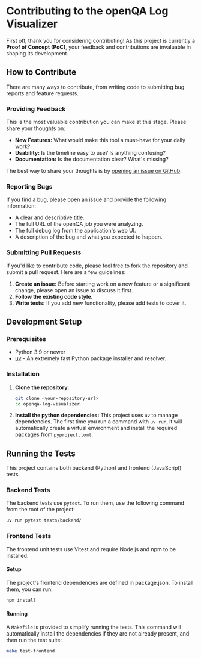 # Contributing to the openQA Log Visualizer

First off, thank you for considering contributing! As this project is currently a **Proof of Concept (PoC)**, your feedback and contributions are invaluable in shaping its development.

## How to Contribute

There are many ways to contribute, from writing code to submitting bug reports and feature requests.

### Providing Feedback

This is the most valuable contribution you can make at this stage. Please share your thoughts on:

*   **New Features:** What would make this tool a must-have for your daily work?
*   **Usability:** Is the timeline easy to use? Is anything confusing?
*   **Documentation:** Is the documentation clear? What's missing?

The best way to share your thoughts is by [opening an issue on GitHub](https://github.com/your-username/your-repository/issues).

### Reporting Bugs

If you find a bug, please open an issue and provide the following information:

*   A clear and descriptive title.
*   The full URL of the openQA job you were analyzing.
*   The full debug log from the application's web UI.
*   A description of the bug and what you expected to happen.

### Submitting Pull Requests

If you'd like to contribute code, please feel free to fork the repository and submit a pull request. Here are a few guidelines:

1.  **Create an issue:** Before starting work on a new feature or a significant change, please open an issue to discuss it first.
2.  **Follow the existing code style.**
3.  **Write tests:** If you add new functionality, please add tests to cover it.

## Development Setup

### Prerequisites

*   Python 3.9 or newer
*   [uv](https://github.com/astral-sh/uv) - An extremely fast Python package installer and resolver.

### Installation

1.  **Clone the repository:**
    ```bash
    git clone <your-repository-url>
    cd openqa-log-visualizer
    ```

2.  **Install the python dependencies:**
    This project uses `uv` to manage dependencies. The first time you run a command with `uv run`, it will automatically create a virtual environment and install the required packages from `pyproject.toml`.

## Running the Tests

This project contains both backend (Python) and frontend (JavaScript) tests.

### Backend Tests

The backend tests use `pytest`. To run them, use the following command from the root of the project:

```bash
uv run pytest tests/backend/
```

### Frontend Tests
The frontend unit tests use Vitest and require Node.js and npm to be installed.

#### Setup
The project's frontend dependencies are defined in package.json. To install them, you can run:

```bash
npm install
```

#### Running
A `Makefile` is provided to simplify running the tests. This command will automatically install the dependencies if they are not already present, and then run the test suite:

```bash
make test-frontend
```
